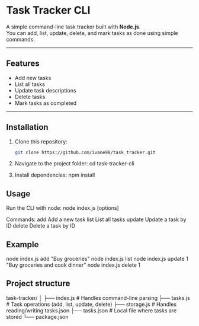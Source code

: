 # Task Tracker CLI

A simple command-line task tracker built with **Node.js**.  
You can add, list, update, delete, and mark tasks as done using simple commands.

---

## Features

- Add new tasks
- List all tasks
- Update task descriptions
- Delete tasks
- Mark tasks as completed

---

## Installation

1. Clone this repository:

   ```bash
   git clone https://github.com/ivane98/task_tracker.git

   ```

2. Navigate to the project folder:
   cd task-tracker-cli

3. Install dependencies:
   npm install

## Usage

Run the CLI with node:
node index.js <command> [options]

Commands:
add <task> Add a new task
list List all tasks
update <id> <task> Update a task by ID
delete <id> Delete a task by ID

## Example

node index.js add "Buy groceries"
node index.js list
node index.js update 1 "Buy groceries and cook dinner"
node index.js delete 1

## Project structure

task-tracker/
│
├── index.js # Handles command-line parsing
├── tasks.js # Task operations (add, list, update, delete)
├── storage.js # Handles reading/writing tasks.json
├── tasks.json # Local file where tasks are stored
└── package.json
